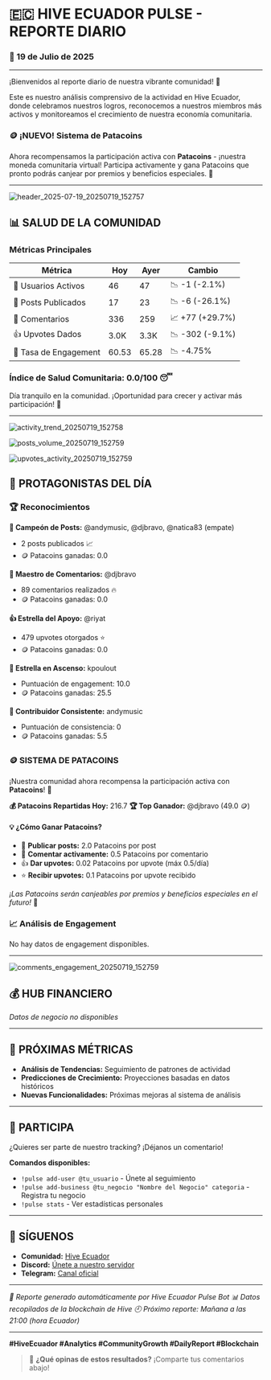 
# 🇪🇨 HIVE ECUADOR PULSE - REPORTE DIARIO

### 📅 19 de Julio de 2025

---

¡Bienvenidos al reporte diario de nuestra vibrante comunidad! 🚀

Este es nuestro análisis comprensivo de la actividad en Hive Ecuador, donde celebramos nuestros logros, reconocemos a nuestros miembros más activos y monitoreamos el crecimiento de nuestra economía comunitaria.

### 🪙 ¡NUEVO! Sistema de Patacoins

Ahora recompensamos la participación activa con **Patacoins** - ¡nuestra moneda comunitaria virtual! Participa activamente y gana Patacoins que pronto podrás canjear por premios y beneficios especiales. 🎁

---

![header_2025-07-19_20250719_152757](charts\header_2025-07-19_20250719_152757.png)


## 📊 SALUD DE LA COMUNIDAD

### Métricas Principales

| Métrica | Hoy | Ayer | Cambio |
|---------|-----|------|--------|
| 👥 Usuarios Activos | 46 | 47 | 📉 -1 (-2.1%) |
| 📝 Posts Publicados | 17 | 23 | 📉 -6 (-26.1%) |
| 💬 Comentarios | 336 | 259 | 📈 +77 (+29.7%) |
| 👍 Upvotes Dados | 3.0K | 3.3K | 📉 -302 (-9.1%) |
| 🎯 Tasa de Engagement | 60.53 | 65.28 | 📉 -4.75% |

### Índice de Salud Comunitaria: 0.0/100 😴

Día tranquilo en la comunidad. ¡Oportunidad para crecer y activar más participación! 🚀

---

![activity_trend_20250719_152758](charts\activity_trend_20250719_152758.png)

![posts_volume_20250719_152759](charts\posts_volume_20250719_152759.png)

![upvotes_activity_20250719_152759](charts\upvotes_activity_20250719_152759.png)


## 🌟 PROTAGONISTAS DEL DÍA

### 🏆 Reconocimientos

**📝 Campeón de Posts:** @andymusic, @djbravo, @natica83 (empate)
- 2 posts publicados 📈
- 🪙 Patacoins ganadas: 0.0

**💬 Maestro de Comentarios:** @djbravo
- 89 comentarios realizados 🔥
- 🪙 Patacoins ganadas: 0.0

**👍 Estrella del Apoyo:** @riyat
- 479 upvotes otorgados ⭐
- 🪙 Patacoins ganadas: 0.0

**🚀 Estrella en Ascenso:** kpoulout
- Puntuación de engagement: 10.0
- 🪙 Patacoins ganadas: 25.5

**🎯 Contribuidor Consistente:** andymusic
- Puntuación de consistencia: 0
- 🪙 Patacoins ganadas: 5.5

### 🪙 SISTEMA DE PATACOINS

¡Nuestra comunidad ahora recompensa la participación activa con **Patacoins**! 🎉

**💰 Patacoins Repartidas Hoy:** 216.7
**🏆 Top Ganador:** @djbravo (49.0 🪙)

#### 💡 ¿Cómo Ganar Patacoins?
- 📝 **Publicar posts:** 2.0 Patacoins por post
- 💬 **Comentar activamente:** 0.5 Patacoins por comentario  
- 👍 **Dar upvotes:** 0.02 Patacoins por upvote (máx 0.5/día)
- ⭐ **Recibir upvotes:** 0.1 Patacoins por upvote recibido

*¡Las Patacoins serán canjeables por premios y beneficios especiales en el futuro!* 🎁

### 📈 Análisis de Engagement

No hay datos de engagement disponibles.

---

![comments_engagement_20250719_152759](charts\comments_engagement_20250719_152759.png)

## 💰 HUB FINANCIERO

*Datos de negocio no disponibles*

---


## 🔮 PRÓXIMAS MÉTRICAS

- **Análisis de Tendencias:** Seguimiento de patrones de actividad
- **Predicciones de Crecimiento:** Proyecciones basadas en datos históricos
- **Nuevas Funcionalidades:** Próximas mejoras al sistema de análisis

---

## 🤝 PARTICIPA

¿Quieres ser parte de nuestro tracking? ¡Déjanos un comentario!

**Comandos disponibles:**
- `!pulse add-user @tu_usuario` - Únete al seguimiento
- `!pulse add-business @tu_negocio "Nombre del Negocio" categoria` - Registra tu negocio
- `!pulse stats` - Ver estadísticas personales

---

## 📱 SÍGUENOS

- **Comunidad:** [Hive Ecuador](https://peakd.com/c/hive-115276)
- **Discord:** [Únete a nuestro servidor](https://discord.gg/hive-ecuador)
- **Telegram:** [Canal oficial](https://t.me/hive_ecuador)

---

*🤖 Reporte generado automáticamente por Hive Ecuador Pulse Bot*
*📊 Datos recopilados de la blockchain de Hive*
*🕘 Próximo reporte: Mañana a las 21:00 (hora Ecuador)*

---

**#HiveEcuador #Analytics #CommunityGrowth #DailyReport #Blockchain**

> 💭 **¿Qué opinas de estos resultados?** ¡Comparte tus comentarios abajo!
